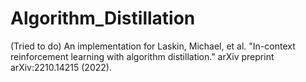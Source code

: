 # Algorithm_Distillation
(Tried to do) An implementation for Laskin, Michael, et al. "In-context reinforcement learning with algorithm distillation." arXiv preprint arXiv:2210.14215 (2022).
